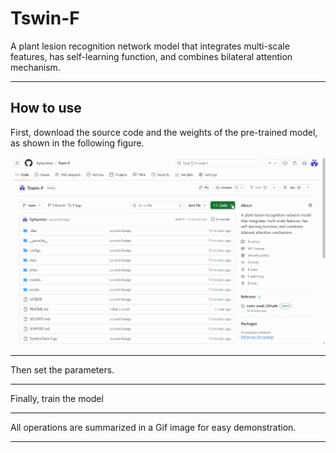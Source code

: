 # Tswin-F
A plant lesion recognition network model that integrates multi-scale features, has self-learning function, and combines bilateral attention mechanism.

---

How to use
------
First, download the source code and the weights of the pre-trained model, as shown in the following figure.

![image](https://github.com/fightpotato/Tswin-F/blob/main/figure/Download.gif)

----
Then set the parameters.

----

Finally, train the model

----
All operations are summarized in a Gif image for easy demonstration.

----




